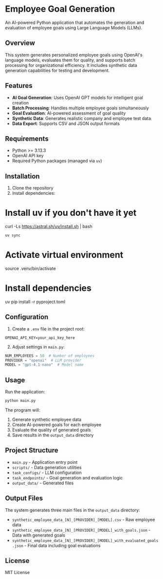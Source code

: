 # Employee Goal Generation

An AI-powered Python application that automates the generation and evaluation of employee goals using Large Language Models (LLMs).

## Overview

This system generates personalized employee goals using OpenAI's language models, evaluates them for quality, and supports batch processing for organizational efficiency. It includes synthetic data generation capabilities for testing and development.

## Features

- **AI Goal Generation**: Uses OpenAI GPT models for intelligent goal creation
- **Batch Processing**: Handles multiple employee goals simultaneously
- **Goal Evaluation**: AI-powered assessment of goal quality
- **Synthetic Data**: Generates realistic company and employee test data
- **Data Export**: Supports CSV and JSON output formats

## Requirements

- Python >= 3.13.3
- OpenAI API key
- Required Python packages (managed via `uv`)

## Installation

1. Clone the repository
2. Install dependencies:
# Install uv if you don't have it yet
curl -Ls https://astral.sh/uv/install.sh | bash

```bash
uv sync
```
# Activate virtual environment
source .venv/bin/activate
# Install dependencies
uv pip install -r pyproject.toml

## Configuration

1. Create a `.env` file in the project root:
```env
OPENAI_API_KEY=your_api_key_here
```

2. Adjust settings in `main.py`:
```python
NUM_EMPLOYEES = 50  # Number of employees
PROVIDER = "openai"  # LLM provider
MODEL = "gpt-4.1-nano"  # Model name
```

## Usage

Run the application:
```bash
python main.py
```

The program will:
1. Generate synthetic employee data
2. Create AI-powered goals for each employee
3. Evaluate the quality of generated goals
4. Save results in the `output_data` directory

## Project Structure

- `main.py` - Application entry point
- `scripts/` - Data generation utilities
- `task_configs/` - LLM configuration
- `task_endpoints/` - Goal generation and evaluation logic
- `output_data/` - Generated files

## Output Files

The system generates three main files in the `output_data` directory:
- `synthetic_employee_data_[N]_[PROVIDER]_[MODEL].csv` - Raw employee data
- `synthetic_employee_data_[N]_[PROVIDER]_[MODEL]_with_goals.json` - Data with generated goals
- `synthetic_employee_data_[N]_[PROVIDER]_[MODEL]_with_evaluated_goals.json` - Final data including goal evaluations

## License

MIT License